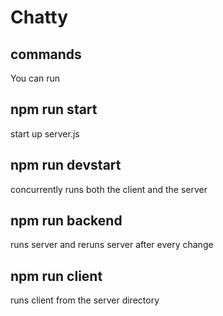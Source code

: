 # Chatty

## commands

You can run 

## npm run start

start up server.js

## npm run devstart

concurrently runs both the client and the server

## npm run backend

runs server and reruns server after every change

## npm run client

runs client from the server directory